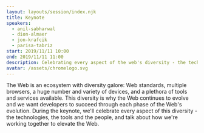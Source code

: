 ```yaml
---
layout: layouts/session/index.njk
title: Keynote
speakers:
  - anil-sabharwal
  - dion-almaer
  - jon-krafcik
  - parisa-tabriz
start: 2019/11/11 10:00
end: 2019/11/11 11:00
description: Celebrating every aspect of the web's diversity - the technologies, the tools and the people, and talk about how we're working together to elevate the Web…
avatar: /assets/chromelogo.svg
---
```


The Web is an ecosystem with diversity galore: Web standards, multiple browsers, a huge number and variety of devices, and a plethora of tools and services available. This diversity is why the Web continues to evolve and we want developers to succeed through each phase of the Web's evolution. During the keynote, we'll celebrate every aspect of this diversity - the technologies, the tools and the people, and talk about how we're working together to elevate the Web.
